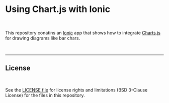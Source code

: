 # Using Chart.js with Ionic #

<br>

This repository conatins an [Ionic](https://ionicframework.com/) app that shows how 
to integrate [Charts.js](https://www.chartjs.org/) for drawing diagrams like bar chars.

<br>

----

## License ##

<br>

See the [LICENSE file](LICENSE.md) for license rights and limitations (BSD 3-Clause License) for the files in this repository.

<br>
